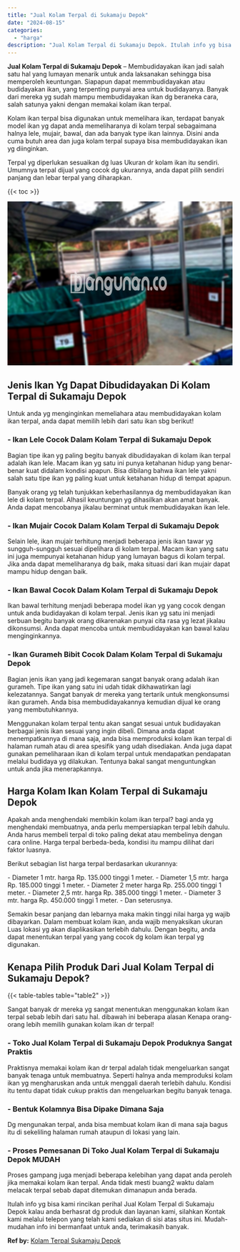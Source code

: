 ```yaml
---
title: "Jual Kolam Terpal di Sukamaju Depok"
date: "2024-08-15"
categories: 
  - "harga"
description: "Jual Kolam Terpal di Sukamaju Depok. Itulah info yg bisa kami rincikan perihal Jual Kolam Terpal di Sukamaju Depok kalau anda berhasrat dg produk dan layanan..."
---
```


**Jual Kolam Terpal di Sukamaju Depok** – Membudidayakan ikan jadi salah satu hal yang lumayan menarik untuk anda laksanakan sehingga bisa memperoleh keuntungan. Siapapun dapat memmbudidayakan atau budidayakan ikan, yang terpenting punyai area untuk budidayanya. Banyak dari mereka yg sudah mampu membudidayakan ikan dg beraneka cara, salah satunya yakni dengan memakai kolam ikan terpal.

Kolam ikan terpal bisa digunakan untuk memelihara ikan, terdapat banyak model ikan yg dapat anda memeliharanya di kolam terpal sebagaimana halnya lele, mujair, bawal, dan ada banyak type ikan lainnya. Disini anda cuma butuh area dan juga kolam terpal supaya bisa membudidayakan ikan yg diinginkan.

Terpal yg diperlukan sesuaikan dg luas Ukuran dr kolam ikan itu sendiri. Umumnya terpal dijual yang cocok dg ukurannya, anda dapat pilih sendiri panjang dan lebar terpal yang diharapkan.

{{< toc >}}

![Jual Kolam Terpal di Sukamaju Depok](/images/jual-kolam-terpal-44.png)

## Jenis Ikan Yg Dapat Dibudidayakan Di Kolam Terpal di Sukamaju Depok

Untuk anda yg menginginkan memeliahara atau membudidayakan kolam ikan terpal, anda dapat memilih lebih dari satu ikan sbg berikut!

### \- Ikan Lele Cocok Dalam Kolam Terpal di Sukamaju Depok

Bagian tipe ikan yg paling begitu banyak dibudidayakan di kolam ikan terpal adalah ikan lele. Macam ikan yg satu ini punya ketahanan hidup yang benar-benar kuat didalam kondisi apapun. Bisa dibilang bahwa ikan lele yakni salah satu tipe ikan yg paling kuat untuk ketahanan hidup di tempat apapun.

Banyak orang yg telah tunjukkan keberhasilannya dg membudidayakan ikan lele di kolam terpal. Alhasil keuntungan yg dihasilkan akan amat banyak. Anda dapat mencobanya jikalau berminat untuk membudidayakan ikan lele.

### \- Ikan Mujair Cocok Dalam Kolam Terpal di Sukamaju Depok

Selain lele, ikan mujair terhitung menjadi beberapa jenis ikan tawar yg sungguh-sungguh sesuai dipelihara di kolam terpal. Macam ikan yang satu ini juga mempunyai ketahanan hidup yang lumayan bagus di kolam terpal. Jika anda dapat memeliharanya dg baik, maka situasi dari ikan mujair dapat mampu hidup dengan baik.

### \- Ikan Bawal Cocok Dalam Kolam Terpal di Sukamaju Depok

Ikan bawal terhitung menjadi beberapa model ikan yg yang cocok dengan untuk anda budidayakan di kolam terpal. Jenis ikan yg satu ini menjadi serbuan begitu banyak orang dikarenakan punyai cita rasa yg lezat jikalau dikonsumsi. Anda dapat mencoba untuk membudidayakan kan bawal kalau menginginkannya.

### \- Ikan Gurameh Bibit Cocok Dalam Kolam Terpal di Sukamaju Depok

Bagian jenis ikan yang jadi kegemaran sangat banyak orang adalah ikan gurameh. Tipe ikan yang satu ini udah tidak dikhawatirkan lagi kelezatannya. Sangat banyak dr mereka yang tertarik untuk mengkonsumsi ikan gurameh. Anda bisa membudidayakannya kemudian dijual ke orang yang membutuhkannya.

Menggunakan kolam terpal tentu akan sangat sesuai untuk budidayakan berbagai jenis ikan sesuai yang ingin dibeli. Dimana anda dapat menempatkannya di mana saja, anda bisa memproduksi kolam ikan terpal di halaman rumah atau di area spesifik yang udah disediakan. Anda juga dapat gunakan pemeliharaan ikan di kolam terpal untuk mendapatkan pendapatan melalui budidaya yg dilakukan. Tentunya bakal sangat menguntungkan untuk anda jika menerapkannya.

## Harga Kolam Ikan Kolam Terpal di Sukamaju Depok

Apakah anda menghendaki membikin kolam ikan terpal? bagi anda yg menghendaki membuatnya, anda perlu mempersiapkan terpal lebih dahulu. Anda harus membeli terpal di toko paling dekat atau membelinya dengan cara online. Harga terpal berbeda-beda, kondisi itu mampu dilihat dari faktor luasnya.

Berikut sebagian list harga terpal berdasarkan ukurannya:

\- Diameter 1 mtr. harga Rp. 135.000 tinggi 1 meter. - Diameter 1,5 mtr. harga Rp. 185.000 tinggi 1 meter. - Diameter 2 meter harga Rp. 255.000 tinggi 1 meter. - Diameter 2,5 mtr. harga Rp. 385.000 tinggi 1 meter. - Diameter 3 mtr. harga Rp. 450.000 tinggi 1 meter. - Dan seterusnya.

Semakin besar panjang dan lebarnya maka makin tinggi nilai harga yg wajib dibayarkan. Dalam membuat kolam ikan, anda wajib menyaksikan ukuran Luas lokasi yg akan diaplikasikan terlebih dahulu. Dengan begitu, anda dapat menentukan terpal yang yang cocok dg kolam ikan terpal yg digunakan.

## Kenapa Pilih Produk Dari Jual Kolam Terpal di Sukamaju Depok?

{{< table-tables table="table2" >}}

Sangat banyak dr mereka yg sangat menentukan menggunakan kolam ikan terpal sebab lebih dari satu hal. dibawah ini beberapa alasan Kenapa orang-orang lebih memilih gunakan kolam ikan dr terpal!

### \- Toko Jual Kolam Terpal di Sukamaju Depok Produknya Sangat Praktis

Praktisnya memakai kolam ikan dr terpal adalah tidak mengeluarkan sangat banyak tenaga untuk membuatnya. Seperti halnya anda memproduksi kolam ikan yg mengharuskan anda untuk menggali daerah terlebih dahulu. Kondisi itu tentu dapat tidak cukup praktis dan mengeluarkan begitu banyak tenaga.

### \- Bentuk Kolamnya Bisa Dipake Dimana Saja

Dg mengunakan terpal, anda bisa membuat kolam ikan di mana saja bagus itu di sekeliling halaman rumah ataupun di lokasi yang lain.

### \- Proses Pemesanan Di Toko Jual Kolam Terpal di Sukamaju Depok MUDAH

Proses gampang juga menjadi beberapa kelebihan yang dapat anda peroleh jika memakai kolam ikan terpal. Anda tidak mesti buang2 waktu dalam melacak terpal sebab dapat ditemukan dimanapun anda berada.

Itulah info yg bisa kami rincikan perihal Jual Kolam Terpal di Sukamaju Depok kalau anda berhasrat dg produk dan layanan kami, silahkan Kontak kami melalui telepon yang telah kami sediakan di sisi atas situs ini. Mudah-mudahan info ini bermanfaat untuk anda, terimakasih banyak.

**Ref by:** [Kolam Terpal Sukamaju Depok](https://id.wikipedia.org/wiki/Kolam)
